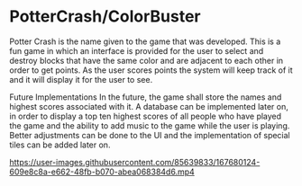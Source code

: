 # PotterCrash/ColorBuster
Potter Crash is the name given to the game that was developed. This is a fun game in which an interface is provided for the user to select 
and destroy blocks that have the same color and are adjacent to each other in order to get points. As the user scores points the system will
keep track of it and it will display it for the user to see.

Future Implementations
In the future, the game shall store the names and highest scores associated with it. A database can be implemented later on, in order to 
display a top ten highest scores of all people who have played the game and the ability to add music to the game while the user is playing. 
Better adjustments can be done to the UI and the implementation of special tiles can be added later on.


https://user-images.githubusercontent.com/85639833/167680124-609e8c8a-e662-48fb-b070-abea068384d6.mp4

